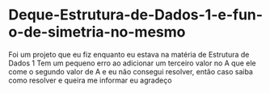 # Deque-Estrutura-de-Dados-1-e-fun-o-de-simetria-no-mesmo
Foi um projeto que eu fiz enquanto eu estava na matéria de Estrutura de Dados 1
Tem um pequeno erro ao adicionar um terceiro valor no A que ele come o segundo valor de A e eu não consegui resolver, então caso saiba como
resolver e queira me informar eu agradeço
